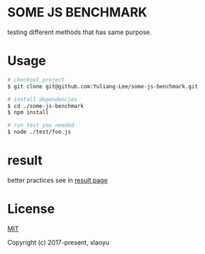 # SOME JS BENCHMARK

testing different methods that has same purpose.

# Usage

```bash
# checkout project
$ git clone git@github.com:Yuliang-Lee/some-js-benchmark.git

# install dependencies
$ cd ./some-js-benchmark
$ npm install

# run test you needed
$ node ./test/foo.js

```

# result

better practices see in [result page](https://github.com/Yuliang-Lee/some-js-benchmark/blob/master/result.md)

# License

[MIT](http://opensource.org/licenses/MIT)

Copyright (c) 2017-present, xlaoyu